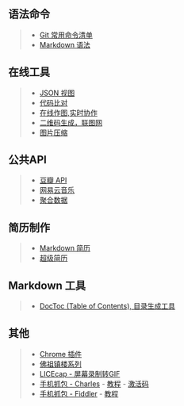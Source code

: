 ## 语法命令

>+ [Git 常用命令清单](./Git/README.md)
>+ [Markdown 语法](./Markdown/README.md)

## 在线工具

>+ [JSON 视图](http://www.bejson.com/jsonviewernew/)
>+ [代码比对](http://tool.oschina.net/diff/)
>+ [在线作图,实时协作](https://www.processon.com/)
>+ [二维码生成，联图网](http://www.liantu.com/)
>+ [图片压缩](https://tinypng.com/)

## 公共API

>+ [豆瓣 API](https://developers.douban.com/wiki/?title=guide)
>+ [网易云音乐](https://binaryify.github.io/NeteaseCloudMusicApi/#/)
>+ [聚合数据](https://www.juhe.cn/)

## 简历制作

>+ [Markdown 简历](https://github.com/geekcompany/ResumeSample)
>+ [超级简历](https://www.wondercv.com/)

## Markdown 工具

>+ [DocToc (Table of Contents), 目录生成工具](https://github.com/thlorenz/doctoc)

## 其他

>+ [Chrome 插件](./Chrome-plugin/README.md)
>+ [佛祖镇楼系列](./Docs/Character-Picture.md)
>+ [LICEcap - 屏幕录制转GIF](https://licecap.en.softonic.com/?ex=CAT-752.1)
>+ [手机抓包 - Charles](https://www.charlesproxy.com/)
    - [教程](https://www.jianshu.com/p/ddef21c3b9ba)
    - [激活码](https://blog.csdn.net/qq_25821067/article/details/79848589)
>+ [手机抓包 - Fiddler](https://www.telerik.com/download/fiddler)
    - [教程](https://blog.csdn.net/nielinqi520/article/details/78842706)
